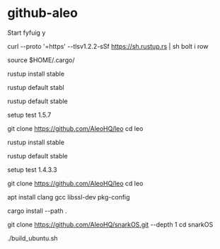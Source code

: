 # github-aleo

Start 
fyfuig y

curl --proto '=https' --tlsv1.2.2-sSf https://sh.rustup.rs | sh
bolt i row

source $HOME/.cargo/

rustup install stable

rustup default stabl

rustup default stable

setup test 1.5.7

git clone https://github.com/AleoHQ/leo
cd leo


rustup install stable

rustup default stable

setup test 1.4.3.3

git clone https://github.com/AleoHQ/leo
cd leo

apt install clang gcc libssl-dev pkg-config

cargo install --path .

git clone https://github.com/AleoHQ/snarkOS.git --depth 1
cd snarkOS

./build_ubuntu.sh

